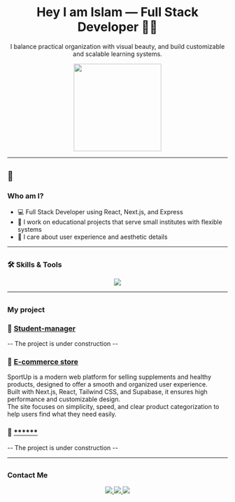 <h1 align="center">Hey I am Islam — Full Stack Developer 👨‍💻</h1>
<p align="center">I balance practical organization with visual beauty, and build customizable and scalable learning systems.</p>

<p align="center">
  <img src="https://media.giphy.com/media/qgQUggAC3Pfv687qPC/giphy.gif" width="200" />
</p>

---

## 🧠<h3> Who am I? </h3>
- 💻 Full Stack Developer using React, Next.js, and Express
- 🧩 I work on educational projects that serve small institutes with flexible systems
- 🎨 I care about user experience and aesthetic details

---

## <h3> 🛠 Skills & Tools </h3>

<p align="center">
  <img src="https://skillicons.dev/icons?i=react,nextjs,tailwind,typescript,express,postgresql,supabase,figma" />
</p>

---

## <h3> My project </h3>

### 🏫 [ Student-manager ](https://github.com/your-username/student-management)
-- The project is under construction --

### 🛒 [E-commerce store](https://github.com/your-username/shop-demo)
 SportUp is a modern web platform for selling supplements and healthy products, designed to offer a smooth and organized user experience.  
 Built with Next.js, React, Tailwind CSS, and Supabase, it ensures high performance and customizable design.  
 The site focuses on simplicity, speed, and clear product categorization to help users find what they need easily.

### 📱 [******](https://github.com/your-username/mobile-edu-app)
-- The project is under construction --

---

## <h3> Contact Me </h3>
 


<p align="center">
  <a href="hdayaaslam34@gmail.com" target="_blank">
    <img src="https://img.shields.io/badge/Email-islam@example.com-D14836?style=for-the-badge&logo=gmail&logoColor=white" />
  </a>
  <a href="https://x.com/IslamALSioufi?t=eIbqx5tF3-pkqw5uHmseDA&s=09 " target="_blank">
    <img src="https://img.shields.io/badge/Twitter-@islam_dev-1DA1F2?style=for-the-badge&logo=twitter&logoColor=white" />
  </a>
  <a href="https://www.linkedin.com/in/islam-dev" target="_blank">
    <img src="https://www.linkedin.com/in/islam-hadaya-60a056357?utm_source=share&utm_campaign=share_via&utm_content=profile&utm_medium=android_app ?style=for-the-badge&logo=linkedin&logoColor=white" />
  </a>
 
</p>
